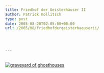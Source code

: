 ```yaml
---
title: Friedhof der Geisterhäuser II
author: Patrick Kollitsch
type: post
date: 2005-08-20T02:05:00+00:00
url: /2005/08/friedhofdergeisterhaeuserii/




---
```

<div class="flickr">
  <a href="http://www.flickr.com/photos/schreibblogade/35528319/" title="graveyard of ghosthouses"><br /> <img src="//photos29.flickr.com/35528319_6f4b3912bb.jpg" alt="graveyard of ghosthouses" /><br /> </a>
</div>